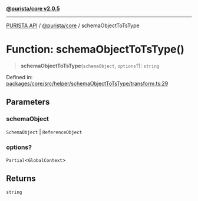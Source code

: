 [**@purista/core v2.0.5**](../README.md)

***

[PURISTA API](../../../packages.md) / [@purista/core](../README.md) / schemaObjectToTsType

# Function: schemaObjectToTsType()

> **schemaObjectToTsType**(`schemaObject`, `options`?): `string`

Defined in: [packages/core/src/helper/schemaObjectToTsType/transform.ts:29](https://github.com/puristajs/purista/blob/master/packages/core/src/helper/schemaObjectToTsType/transform.ts#L29)

## Parameters

### schemaObject

`SchemaObject` | `ReferenceObject`

### options?

`Partial`\<`GlobalContext`\>

## Returns

`string`

